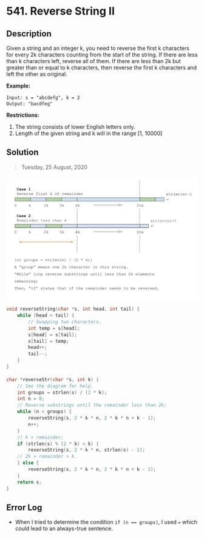 # 541. Reverse String II

## Description

Given a string and an integer k, you need to reverse the first k characters for every 2k characters counting from the start of the string. If there are less than k characters left, reverse all of them. If there are less than 2k but greater than or equal to k characters, then reverse the first k characters and left the other as original.

**Example:**

```
Input: s = "abcdefg", k = 2
Output: "bacdfeg"
```

**Restrictions:**

1. The string consists of lower English letters only.
2. Length of the given string and k will in the range [1, 10000]

## Solution

> Tuesday, 25 August, 2020

![](541-250820-diagram.svg)

```C
void reverseString(char *s, int head, int tail) {
    while (head < tail) {
        // Swapping two characters.
        int temp = s[head];
        s[head] = s[tail];
        s[tail] = temp;
        head++;
        tail--;
    }
}

char *reverseStr(char *s, int k) {
    // See the diagram for help.
    int groups = strlen(s) / (2 * k);
    int n = 0;
    // Reverse substrings until the remainder less than 2k;
    while (n < groups) {
        reverseString(s, 2 * k * n, 2 * k * n + k - 1);
        n++;
    }
    // k > remainder;
    if (strlen(s) % (2 * k) < k) {
        reverseString(s, 2 * k * n, strlen(s) - 1);
    // 2k > remainder > k.
    } else {
        reverseString(s, 2 * k * n, 2 * k * n + k - 1);
    }
    return s;
}
```

## Error Log

- When I tried to determine the condition `if (n == groups)`, I used `=` which could lead to an always-true sentence.
